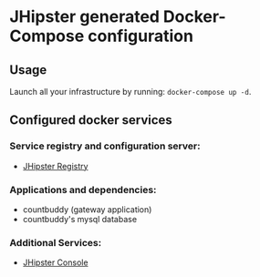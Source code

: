 # JHipster generated Docker-Compose configuration

## Usage

Launch all your infrastructure by running: `docker-compose up -d`.

## Configured docker services

### Service registry and configuration server:
- [JHipster Registry](http://localhost:8761)

### Applications and dependencies:
- countbuddy (gateway application)
- countbuddy's mysql database

### Additional Services:

- [JHipster Console](http://localhost:5601)
